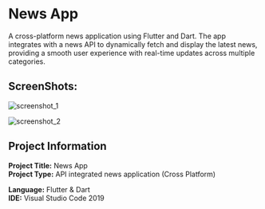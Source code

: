 # News App

A cross-platform news application using Flutter and Dart. The app integrates with a news API to dynamically fetch and display the latest news, providing a smooth user experience with real-time updates across multiple categories.

## ScreenShots:
![screenshot_1](https://github.com/SyedMashruk/News-App/tree/main/Screenshots/1.png)

![screenshot_2](https://github.com/SyedMashruk/News-App/tree/main/Screenshots/2.png)

## Project Information
**Project Title:** News App<br>
**Project Type:** API integrated news application (Cross Platform)

**Language:** Flutter & Dart<br>
**IDE:** Visual Studio Code 2019<br>
